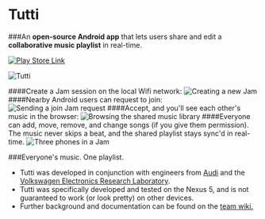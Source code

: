 Tutti
=====

###An **open-source Android app** that lets users share and edit a **collaborative music playlist** in real-time. 

<a href="https://play.google.com/store/apps/details?id=com.stanford.tutti">![Play Store Link](http://i102.photobucket.com/albums/m93/hwray/button-get-it-on-google-play1_zps64957db3.png)</a>

![Tutti](http://i102.photobucket.com/albums/m93/hwray/Pic5_zps14ad7a2b.png)

####Create a Jam session on the local Wifi network: 
![Creating a new Jam](http://i102.photobucket.com/albums/m93/hwray/Pic1_zps7007828c.png)
####Nearby Android users can request to join: 
![Sending a join Jam request](http://i102.photobucket.com/albums/m93/hwray/Pic2_zps62c68c4f.png)
####Accept, and you'll see each other's music in the browser: 
![Browsing the shared music library](http://i102.photobucket.com/albums/m93/hwray/Pic3_zps21d10fb4.png)
####Everyone can add, move, remove, and change songs (if you give them permission). The music never skips a beat, and the shared playlist stays sync'd in real-time. 
![Three phones in a Jam](http://i102.photobucket.com/albums/m93/hwray/Pic6_zpsbbf06b94.png)

###Everyone's music. One playlist.


* Tutti was developed in conjunction with engineers from [Audi](http://www.audiusa.com/) and the [Volkswagen Electronics Research Laboratory](http://www.vwerl.com/). 
* Tutti was specifically developed and tested on the Nexus 5, and is not guaranteed to work (or look pretty) on other devices.
* Further background and documentation can be found on the [team wiki.](https://github.com/JayThomason/Tutti/wiki)

